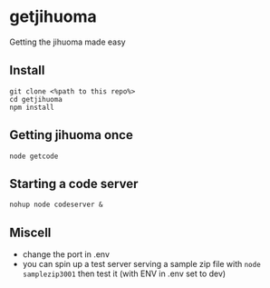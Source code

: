 # getjihuoma
Getting the jihuoma made easy
## Install
```aidl
git clone <%path to this repo%>
cd getjihuoma
npm install
```
## Getting jihuoma once
```aidl
node getcode
```
## Starting a code server
```aidl
nohup node codeserver &
```
## Miscell
- change the port in .env
- you can spin up a test server serving a sample zip file with `node samplezip3001` then test it (with ENV in .env set to dev)